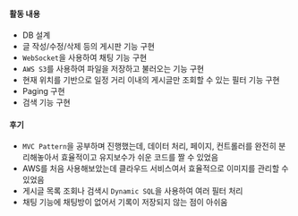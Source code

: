 #### 활동 내용
- DB 설계
- 글 작성/수정/삭제 등의 게시판 기능 구현
- `WebSocket`을 사용하여 채팅 기능 구현
- `AWS S3`를 사용하여 파일을 저장하고 불러오는 기능 구현
- 현재 위치를 기반으로 일정 거리 이내의 게시글만 조회할 수 있는 필터 기능 구현
- Paging 구현
- 검색 기능 구현
#### 후기
- `MVC Pattern`을 공부하며 진행했는데, 데이터 처리, 페이지, 컨트롤러를 완전히 분리해놓아서 효율적이고 유지보수가 쉬운 코드를 짤 수 있었음
- AWS를 처음 사용해보았는데 클라우드 서비스여서 효율적으로 이미지를 관리할 수 있었음
- 게시글 목록 조회나 검색시 `Dynamic SQL`을 사용하여 여러 필터 처리
- 채팅 기능에 채팅방이 없어서 기록이 저장되지 않는 점이 아쉬움